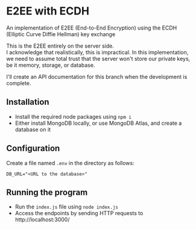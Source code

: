 # E2EE with ECDH
An implementation of E2EE (End-to-End Encryption) using the ECDH (Elliptic Curve Diffie Hellman) key exchange
 
This is the E2EE entirely on the server side.  
I acknowledge that realistically, this is impractical. In this implementation, we need to assume total trust that the server won't store our private keys, be it memory, storage, or database.  

I'll create an API documentation for this branch when the development is complete.

## Installation
- Install the required node packages using `npm i`  
- Either install MongoDB locally, or use MongoDB Atlas, and create a database on it  

## Configuration
Create a file named `.env` in the directory as follows:
```
DB_URL="<URL to the database>"
```

## Running the program
- Run the `index.js` file using `node index.js`  
- Access the endpoints by sending HTTP requests to http://localhost:3000/
